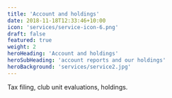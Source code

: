 ```yaml
---
title: 'Account and holdings'
date: 2018-11-18T12:33:46+10:00
icon: 'services/service-icon-6.png'
draft: false
featured: true
weight: 2
heroHeading: 'Account and holdings'
heroSubHeading: 'account reports and our holdings'
heroBackground: 'services/service2.jpg'
---
```


Tax filing, club unit evaluations, holdings.
